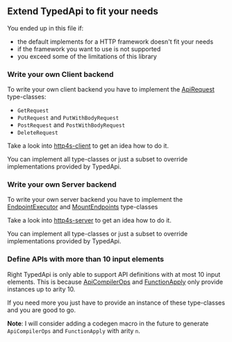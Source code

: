 ## Extend TypedApi to fit your needs
You ended up in this file if:
 - the default implements for a HTTP framework doesn't fit your needs
 - if the framework you want to use is not supported
 - you exceed some of the limitations of this library

### Write your own Client backend
To write your own client backend you have to implement the [ApiRequest](https://github.com/pheymann/typedapi/blob/master/client/src/main/scala/typedapi/client/ApiRequest.scala) type-classes:
  - `GetRequest`
  - `PutRequest` and `PutWithBodyRequest`
  - `PostRequest` and `PostWithBodyRequest`
  - `DeleteRequest`

Take a look into [http4s-client](https://github.com/pheymann/typedapi/blob/master/http4s-client/src/main/scala/typedapi/client/http4s/package.scala) to get an idea how to do it.

You can implement all type-classes or just a subset to override implementations provided by TypedApi.

### Write your own Server backend
To write your own server backend you have to implement the [EndpointExecutor](https://github.com/pheymann/typedapi/blob/master/server/src/main/scala/typedapi/server/EndpointExecutor.scala) and [MountEndpoints](https://github.com/pheymann/typedapi/blob/master/server/src/main/scala/typedapi/server/ServerManager.scala) type-classes

Take a look into [http4s-server](https://github.com/pheymann/typedapi/blob/master/http4s-server/src/main/scala/typedapi/server/http4s/package.scala) to get an idea how to do it.

You can implement all type-classes or just a subset to override implementations provided by TypedApi.

### Define APIs with more than 10 input elements
Right TypedApi is only able to support API definitions with at most 10 input elements. This is because [ApiCompilerOps](https://github.com/pheymann/typedapi/blob/master/client/src/main/scala/typedapi/client/ops/ApiCompilerOps.scala) and [FunctionApply](https://github.com/pheymann/typedapi/blob/master/server/src/main/scala/typedapi/server/FunctionApply.scala) only provide instances up to arity 10.

If you need more you just have to provide an instance of these type-classes and you are good to go.

**Note**: I will consider adding a codegen macro in the future to generate `ApiCompilerOps` and `FunctionApply` with arity `n`.
